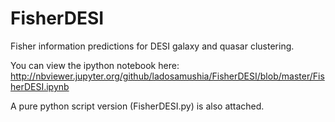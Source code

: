 # FisherDESI
Fisher information predictions for DESI galaxy and quasar clustering.

You can view the ipython notebook here: http://nbviewer.jupyter.org/github/ladosamushia/FisherDESI/blob/master/FisherDESI.ipynb

A pure python script version (FisherDESI.py) is also attached.
